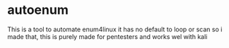 # autoenum
This is a tool to automate enum4linux it has no default to loop or scan so i made that, this is purely made for pentesters and works wel with kali
